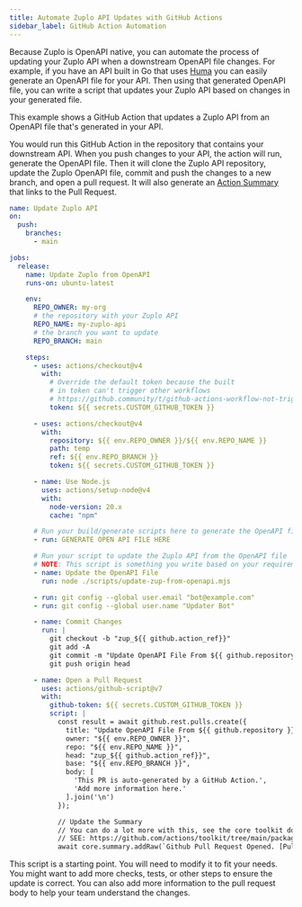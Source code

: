 ```yaml
---
title: Automate Zuplo API Updates with GitHub Actions
sidebar_label: GitHub Action Automation
---
```


Because Zuplo is OpenAPI native, you can automate the process of updating your
Zuplo API when a downstream OpenAPI file changes. For example, if you have an
API built in Go that uses [Huma](https://github.com/danielgtaylor/huma) you can
easily generate an OpenAPI file for your API. Then using that generated OpenAPI
file, you can write a script that updates your Zuplo API based on changes in
your generated file.

This example shows a GitHub Action that updates a Zuplo API from an OpenAPI file
that's generated in your API.

You would run this GitHub Action in the repository that contains your downstream
API. When you push changes to your API, the action will run, generate the
OpenAPI file. Then it will clone the Zuplo API repository, update the Zuplo
OpenAPI file, commit and push the changes to a new branch, and open a pull
request. It will also generate an
[Action Summary](https://github.blog/2022-05-09-supercharging-github-actions-with-job-summaries/)
that links to the Pull Request.

```yaml
name: Update Zuplo API
on:
  push:
    branches:
      - main

jobs:
  release:
    name: Update Zuplo from OpenAPI
    runs-on: ubuntu-latest

    env:
      REPO_OWNER: my-org
      # the repository with your Zuplo API
      REPO_NAME: my-zuplo-api
      # the branch you want to update
      REPO_BRANCH: main

    steps:
      - uses: actions/checkout@v4
        with:
          # Override the default token because the built
          # in token can't trigger other workflows
          # https://github.community/t/github-actions-workflow-not-triggering-with-tag-push/17053/2
          token: ${{ secrets.CUSTOM_GITHUB_TOKEN }}

      - uses: actions/checkout@v4
        with:
          repository: ${{ env.REPO_OWNER }}/${{ env.REPO_NAME }}
          path: temp
          ref: ${{ env.REPO_BRANCH }}
          token: ${{ secrets.CUSTOM_GITHUB_TOKEN }}

      - name: Use Node.js
        uses: actions/setup-node@v4
        with:
          node-version: 20.x
          cache: "npm"

      # Run your build/generate scripts here to generate the OpenAPI file
      - run: GENERATE OPEN API FILE HERE

      # Run your script to update the Zuplo API from the OpenAPI file
      # NOTE: This script is something you write based on your requirements
      - name: Update the OpenAPI File
        run: node ./scripts/update-zup-from-openapi.mjs

      - run: git config --global user.email "bot@example.com"
      - run: git config --global user.name "Updater Bot"

      - name: Commit Changes
        run: |
          git checkout -b "zup_${{ github.action_ref}}"
          git add -A
          git commit -m "Update OpenAPI File From ${{ github.repository }}"
          git push origin head

      - name: Open a Pull Request
        uses: actions/github-script@v7
        with:
          github-token: ${{ secrets.CUSTOM_GITHUB_TOKEN }}
          script: |
            const result = await github.rest.pulls.create({
              title: "Update OpenAPI File From ${{ github.repository }}",
              owner: "${{ env.REPO_OWNER }}",
              repo: "${{ env.REPO_NAME }}",
              head: "zup_${{ github.action_ref}}",
              base: "${{ env.REPO_BRANCH }}",
              body: [
                'This PR is auto-generated by a GitHub Action.',
                'Add more information here.'
              ].join('\n')
            });

            // Update the Summary
            // You can do a lot more with this, see the core toolkit documentation
            // SEE: https://github.com/actions/toolkit/tree/main/packages/core#populating-job-summary
            await core.summary.addRaw(`Github Pull Request Opened. [Pull Request](${result.html_url}), true)
```

This script is a starting point. You will need to modify it to fit your needs.
You might want to add more checks, tests, or other steps to ensure the update is
correct. You can also add more information to the pull request body to help your
team understand the changes.
